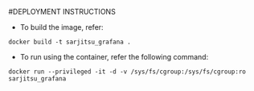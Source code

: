 #DEPLOYMENT INSTRUCTIONS

- To build the image, refer:

```
docker build -t sarjitsu_grafana .
```

- To run using the container, refer the following command:

```
docker run --privileged -it -d -v /sys/fs/cgroup:/sys/fs/cgroup:ro sarjitsu_grafana
```
